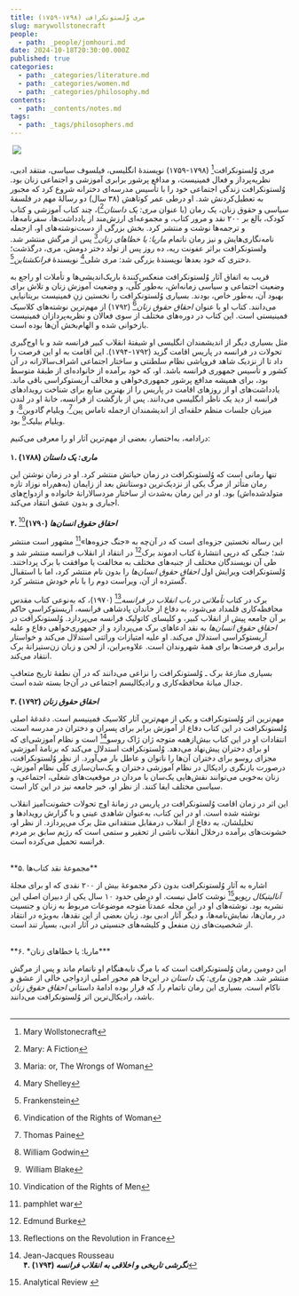 ```yaml
---
title: مری وُلستونکرافت (۱۷۹۸-۱۷۵۹)
slug: marywollstonecraft
people:
  - path: _people/jomhouri.md
date: 2024-10-18T20:30:00.000Z
published: true
categories:
  - path: _categories/literature.md
  - path: _categories/women.md
  - path: _categories/philosophy.md
contents:
  - path: _contents/notes.md
tags:
  - path: _tags/philosophers.md
---
```






 ![](https://assets.tina.io/b6b0cb5c-4b1b-43f4-9bea-8d6867c09320/Philosophers/Mary-Wollestoncraft.jpg)


مری وُلستونکرافت[^1] (۱۷۹۸-۱۷۵۹) نویسندۀ انگلیسی، فیلسوف سیاسی، منتقد ادبی، نظریه‌پرداز و فعال فمینیست، و مدافع پرشور برابری آموزشی و اجتماعی زنان بود. وُلستونکرافت زندگی اجتماعی خود را با تأسیس مدرسه‌‌ای دخترانه شروع کرد که مجبور به تعطیل‌کردنش شد. او درطی عمر کوتاهش (۳۸ سال) دو رسالۀ مهم در فلسفۀ سیاسی و حقوق زنان، یک رمان (با عنوان *مری: یک داستان*[^2])، چند کتاب آموزشی و کتاب کودک، بالغ بر ۲۰۰ نقد و مرور کتاب، و مجموعه‌ای ارزش‌مند از یادداشت‌ها، سفرنامه‌ها، و ترجمه‌ها نوشت و منتشر کرد. بخش بزرگی از دست‌نوشته‌های او، ازجمله نامه‌‌نگاری‌هایش و نیز رمان ناتمام *ماریا: یا خطاهای زنان*[^3] پس از مرگش منتشر شد. ولستونکرافت براثر عفونت ریه، ده روز پس از تولد دختر دومش، مری، درگذشت؛ دختری که خود بعدها نویسندۀ بزرگی شد: مری شلی[^4] نویسندۀ *فرانکشتاین*[^5].

[^1]: Mary Wollstonecraft
[^2]: Mary: A Fiction
[^3]: Maria: or, The Wrongs of Woman
[^4]: Mary Shelley
[^5]: Frankenstein

قریب به اتفاق آثار وُلستونکرافت منعکس‌کنندۀ باریک‌اندیشی‌ها و تأملات او راجع به وضعیت اجتماعی و سیاسی زمانه‌اش، به‌طور کلّی، و وضعیت آموزش زنان و تلاش برای بهبود آن، به‌طور خاص، بودند. بسیاری وُلستونکرافت را نخستین زنِ فمینیست بریتانیایی می‌دانند. کتاب او با عنوان *احقاق حقوق زنان*[^6] (۱۷۹۲) از مهم‌ترین نوشته‌های کلاسیک فمینیستی است. این کتاب در دوره‌های مختلف از سوی فعالان و نظریه‌پردازان فمینیست بازخوانی شده و الهام‌بخش آن‌ها بوده است.

مثل بسیاری دیگر از اندیشمندان انگلیسی او شیفتۀ انقلاب کبیر فرانسه شد و با اوج‌گیری تحولات در فرانسه در پاریس اقامت گزید (۱۷۹۲-۱۷۹۴). این اقامت به او این فرصت را داد تا از نزدیک شاهد فروپاشی نظام سلطنتی و ساختار اجتماعی اشراف‌سالارانه در آن کشور و تأسیس جمهوری فرانسه باشد. او، که خود برآمده از خانواده‌ای از طبقۀ متوسط بود، برای همیشه مدافع پرشور جمهوری‌خواهی و مخالف آریستوکراسی باقی ماند. یادداشت‌های او از روزهای اقامت در پاریس را از بهترین منابع برای شناخت رویدادهای فرانسه از دید یک ناظر انگلیسی می‌دانند. پس از بازگشت از فرانسه، خانۀ او در لندن میزبان جلسات منظم حلقه‌ای از اندیشمندان ازجمله تاماس پین[^7]، ویلیام گادوین[^8]، و ویلیام بیلیک[^9] بود.

[^6]: Vindication of the Rights of Woman
[^7]:  Thomas Paine
[^8]: William Godwin
[^9]: William Blake

درادامه، به‌اختصار، بعضی از مهم‌ترین آثار او را معرفی می‌کنیم:
<br><br>
**۱. *ماری: یک داستان* (۱۷۸۸)**

تنها رمانی است که وُلستونکرافت در زمان حیاتش منتشر کرد. او در زمان نوشتن این رمان متأثر از مرگ یکی از نزدیک‌ترین دوستانش بعد از زایمان (به‌هم‌راه نوزاد تازه‌ متولد‌شده‌اش) بود. او در این رمان به‌شدت از ساختار مردسالارانۀ خانواده و ازدواج‌های اجباری و بدون عشق انتقاد می‌کند.
<br><br>
**۲. *احقاق حقوق انسان‌ها* (۱۷۹۰)**[^10]

این رساله نخستین جزوه‌ای است که در آن‌چه به «جنگ جزوه‌ها»[^11] مشهور است منتشر شد؛ جنگی که درپی انتشارۀ کتاب ادموند برک[^12] در انتقاد از انقلاب فرانسه منتشر شد و طی آن نویسندگان مختلف از جنبه‌های مختلف به مخالفت یا موافقت با برک پرداختند. وُلستونکرافت ویرایش اول *احقاق حقوق انسان‌ها* را بدون نام منتشر کرد، اما با استقبال گسترده از آن، ویراست دوم را با نام خودش منتشر کرد.

[^10]: Vindication of the Rights of Men
[^11]: pamphlet war
[^12]: Edmund Burke

برک در کتاب *تأملاتی در باب انقلاب در فرانسه*[^13] (۱۹۷۰)، که به‌نوعی کتاب مقدس محافظه‌کاری قلمداد می‌شود، به دفاع از خاندان پادشاهی فرانسه، آریستوکراسیِ حاکم بر آن جامعه پیش از انقلاب کبیر، و کلیسای کاتولیک فرانسه می‌پردازد. وُلستونکرافت در *احقاق حقوق انسان‌ها* به نقد ادعاهای برک می‌پردازد و از جمهوری‌خواهی دفاع و علیه آریستوکراسی استدلال می‌کند. او علیه امتیازات وراثتی استدلال می‌کند و خواستار برابری فرصت‌ها برای همۀ شهروندان است. علاوه‌براین، از لحن و زبان زن‌ستیزانۀ برک انتقاد می‌کند.

[^13]: Reflections on the Revolution in France

بسیاری منازعۀ برک ـ وُلستونکرافت را نزاعی می‌دانند که در آن نطفۀ تاریخ متعاقبِ جدال میانۀ محافظه‌کاری و رادیکالیسم اجتماعی در آن‌جا بسته شده است.
<br><br>
**۳. *احقاق حقوق زنان* (۱۷۹۲)**

مهم‌ترین اثر وُلستونکرافت و یکی از مهم‌ترین آثار کلاسیک فمینیسم است. دغدغۀ اصلی وُلستونکرافت در این کتاب دفاع از آموزش برابر برای پسران و دختران در مدرسه است. انتقادات‌ او در این کتاب بیش‌ازهمه متوجه ژان ژاک روسو[^14] است و نظام آموزشی‌ای که او برای دختران پیش‌نهاد می‌دهد. وُلستونکرافت استدلال می‌کند که برنامۀ آموزشی مجزای روسو برای دختران آن‌ها را ناتوان و عاطل بار می‌آورد. از نظر وُلستونکرافت، درصورت بازنگری رادیکال در نظام آموزشی دختران و یک‌سان‌سازی کلّی نظام آموزش، زنان به‌خوبی می‌توانند نقش‌هایی یک‌سان با مردان در موقعیت‌های شغلی، اجتماعی، و سیاسی مختلف ایفا کنند. از نظر او، خیر جامعه نیز در این کار است.

[^14]: Jean-Jacques Rousseau
 <br>
**۴. *نگرشی تاریخی و اخلاقی به انقلاب فرانسه* (۱۷۹۴)**[^15]

این اثر در زمان اقامت وُلستونکرافت در پاریس در زمانۀ اوج تحولات خشونت‌آمیز انقلاب نوشته شده است. او در این کتاب، به‌عنوان شاهدی عینی و با گزارش رویدادها و تحلیلشان، به دفاع از انقلاب درمقابل منتقدانی مثل برک می‌پردازد. از نظر او، خشونت‌های برآمده درخلال انقلاب ناشی از تحقیر و ستمی است که رژیم سابق بر مردم فرانسه تحمیل می‌کرده است.

[^15]: An Historical and Moral View of the French Revolution 
<br>
**۵. مجموعۀ نقد کتاب‌ها**

اشاره به آثار وُلستونکرافت بدون ذکر مجموعۀ بیش از ۲۰۰ نقدی که او برای مجلۀ *آنالیتیکال ریویو*[^16] نوشت کامل نیست. او درطی حدود ۱۰ سال یکی از دبیران اصلی این نشریه بود. نوشته‌های او در این مجله عمدتاً متوجه موضوعات مربوط به زنان و جنسیت در رمان‌ها، نمایش‌نامه‌ها، و دیگر آثار ادبی بود. زبان بعضی از این نقدها، به‌ویژه در انتقاد از شخصیت‌های زن منفعل و کلیشه‌های جنسیتی در آثار ادبی، بسیار تند است.

[^16]: Analytical Review 
<br>
**۶. *ماریا: یا خطاهای زنان***

این دومین رمان وُلستونکرافت است که با مرگ نابه‌هنگام او ناتمام ماند و پس از مرگش منتشر شد. هم‌چون *ماری: یک داستان* در این‌جا هم محور اصلی ازدواجی خالی از عشق و ناکام است. بسیاری این رمان ناتمام را، که قرار بوده ادامۀ داستانی *احقاق حقوق زنان* باشد، رادیکال‌ترین اثر وُلستونکرافت می‌دانند.
<br><br>

